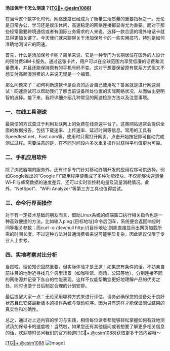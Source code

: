 **汤加保号卡怎么测速？[[TG💪+ @esim1088](https://t.me/s/esim1088)]**

在当今这个数字化时代，网络速度已经成为了衡量生活质量的重要指标之一。无论是日常办公、学习还是娱乐休闲，高速稳定的网络连接都显得尤为重要。而对于那些经常需要跨境通信或者有国际业务需求的人来说，选择一款合适的境外电话卡就显得更加关键了。今天我们就来聊聊关于汤加保号卡的一些实用技巧，特别是如何准确地测试它的网速。

首先，什么是汤加保号卡呢？简单来说，它是一种专门为长期居住在国外的人设计的预付费SIM卡服务。通过这张卡片，用户可以在全球范围内享受低廉的话费和流量费用，并且还能保持原有的手机号码不变。这对于想要保留原有联系方式但又不想支付高额漫游费的人来说无疑是一个福音。

那么问题来了：如何判断这款卡是否真的适合自己使用呢？答案就是进行网速测试！网速测试可以帮助我们了解当前设备所处位置的实际网络状况，从而做出更明智的选择。接下来，我将详细介绍几种常见的网速检测方法以及注意事项。

### 一、在线工具测速

最简便的方式莫过于利用互联网上的免费在线测速平台了。这类网站通常会提供全面的数据报告，包括下载速率、上传速率、延迟时间等信息。常用的工具有Speedtest.net、Fast.com等。使用时只需打开网页，点击开始按钮即可自动完成测试过程。需要注意的是，在不同时间段内多次重复操作以获得平均值更为可靠。

### 二、手机应用软件

除了浏览器端的服务外，还有许多专门针对移动终端开发的应用程序可供选择。例如Google推出的“Google Fi”应用程序便集成了多种功能模块，不仅能够快速测量Wi-Fi与蜂窝数据的速度差异，还可以实时监控耗电量及流量消耗情况。此外，“NetSpot”、“WiFi Analyzer”等第三方工具也值得尝试。

### 三、命令行界面操作

对于有一定技术基础的朋友而言，借助Linux系统的终端窗口执行相关指令也是一种高效便捷的方法。比如输入ping [目标地址]命令后回车，系统便会返回响应时间等相关参数；而curl -o /dev/null http://[目标地址]则能直接显示出网页加载所需的时间长度。不过这种方法对普通消费者来说可能稍显复杂，因此建议仅限于专业人士参考。

### 四、实地考察对比分析

当然啦，理论知识固然重要，但实际体验才是王道！如果您有条件的话，不妨亲自前往目的地附近寻找几个典型场景（如咖啡馆、商场、公园等地），分别连接不同的网络源并记录下各自的性能表现。这样不仅能帮助您更好地理解产品的优劣之处，同时也便于日后制定合理的计划安排。

最后提醒大家一点：无论采用哪种方式来进行评估，请务必确保您的设备处于良好状态且已安装最新版本的操作系统与驱动程序。因为只有这样才能保证测试结果的真实性和准确性。

总之，通过对上述内容的学习与实践，相信每位读者都能够轻松掌握如何有效地测试汤加保号卡的速度啦！当然啦，如果您还有其他疑问或者想要了解更多相关信息的话，欢迎随时访问我们的官方频道[[TG💪+ @esim1088](https://t.me/s/esim1088)]获取更多干货内容哦～

[[TG💪+ @esim1088](https://t.me/s/esim1088) ![Image](https://i.postimg.cc/4NQfJmqS/Snipaste-2025-05-13-00-14-12.png)]